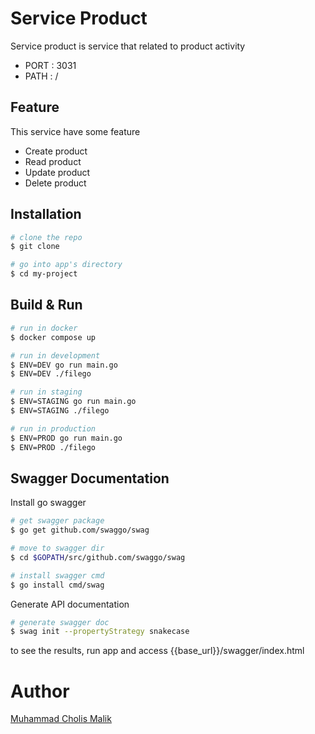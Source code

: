 # Service Product
Service product is service that related to product activity   
- PORT : 3031
- PATH : /

## Feature 
This service have some feature
- Create product
- Read product
- Update product
- Delete product

## Installation
``` bash
# clone the repo
$ git clone 

# go into app's directory
$ cd my-project
```

## Build & Run
``` bash
# run in docker
$ docker compose up 

# run in development 
$ ENV=DEV go run main.go
$ ENV=DEV ./filego

# run in staging 
$ ENV=STAGING go run main.go
$ ENV=STAGING ./filego

# run in production 
$ ENV=PROD go run main.go
$ ENV=PROD ./filego
```

## Swagger Documentation
Install go swagger
``` bash
# get swagger package 
$ go get github.com/swaggo/swag

# move to swagger dir
$ cd $GOPATH/src/github.com/swaggo/swag

# install swagger cmd 
$ go install cmd/swag
```

Generate API documentation
``` bash
# generate swagger doc
$ swag init --propertyStrategy snakecase
```
to see the results, run app and access {{base_url}}/swagger/index.html

# Author
[Muhammad Cholis Malik](https://www.linkedin.com/in/mcholismalik/)